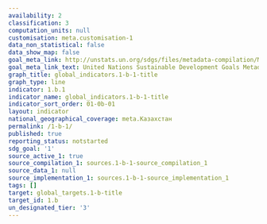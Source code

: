 ```yaml
---
availability: 2
classification: 3
computation_units: null
customisation: meta.customisation-1
data_non_statistical: false
data_show_map: false
goal_meta_link: http://unstats.un.org/sdgs/files/metadata-compilation/Metadata-Goal-1.pdf
goal_meta_link_text: United Nations Sustainable Development Goals Metadata (pdf 894kB)
graph_title: global_indicators.1-b-1-title
graph_type: line
indicator: 1.b.1
indicator_name: global_indicators.1-b-1-title
indicator_sort_order: 01-0b-01
layout: indicator
national_geographical_coverage: meta.Казахстан
permalink: /1-b-1/
published: true
reporting_status: notstarted
sdg_goal: '1'
source_active_1: true
source_compilation_1: sources.1-b-1-source_compilation_1
source_data_1: null
source_implementation_1: sources.1-b-1-source_implementation_1
tags: []
target: global_targets.1-b-title
target_id: 1.b
un_designated_tier: '3'
---
```

